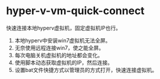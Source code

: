# hyper-v-vm-quick-connect
快速连接本地hyperv虚拟机，固定虚拟机IP也行。

1. 本地hyperv中安装win7虚拟机无法全屏。
2. 无奈使用远程连接win7，使之能全屏。
3. 每次电脑关机虚拟机的地址都会变化。
4. 使用脚本动态获取虚拟机的IP，然后连接。
5. 设置bat文件快捷方式以管理员的方式打开，快速连接虚拟机。

